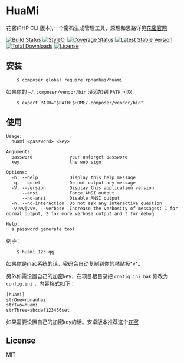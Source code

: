 HuaMi
=====

花密(PHP CLI 版本),一个密码生成管理工具，原理和思路详见<a href="https://flowerpassword.com/" target="_blank">花密官网</a>

[![Build Status](https://travis-ci.org/rpnanhai/huami.svg?branch=master)](https://travis-ci.org/rpnanhai/huami)
[![StyleCI](https://styleci.io/repos/76835858/shield?branch=master)](https://styleci.io/repos/76835858)
[![Coverage Status](https://coveralls.io/repos/github/rpnanhai/huami/badge.svg?branch=master)](https://coveralls.io/github/rpnanhai/huami?branch=master)
[![Latest Stable Version](https://poser.pugx.org/rpnanhai/huami/v/stable)](https://packagist.org/packages/rpnanhai/huami)
[![Total Downloads](https://poser.pugx.org/rpnanhai/huami/downloads)](https://packagist.org/packages/rpnanhai/huami)
[![License](https://poser.pugx.org/rpnanhai/huami/license)](https://packagist.org/packages/rpnanhai/huami)


## 安装

```shell
    $ composer global require rpnanhai/huami
```

如果你的 ``~/.composer/vendor/bin`` 没添加到 ``PATH`` 可以:

```shell
    $ export PATH="$PATH:$HOME/.composer/vendor/bin"
```

## 使用

```
Usage:
  huami <password> <key>

Arguments:
  password              your unforget password
  key                   the web sign

Options:
  -h, --help            Display this help message
  -q, --quiet           Do not output any message
  -V, --version         Display this application version
      --ansi            Force ANSI output
      --no-ansi         Disable ANSI output
  -n, --no-interaction  Do not ask any interactive question
  -v|vv|vvv, --verbose  Increase the verbosity of messages: 1 for normal output, 2 for more verbose output and 3 for debug

Help:
  a password generate tool
```

例子：

```shell
    $ huami 123 qq
```

如果你是mac系统的话，密码会自动复制到你的粘贴板^v^。

另外如需设置自己的加密key，在项目根目录把 ``config.ini.bak`` 修改为 ``config.ini`` ，内容格式如下：

```
[huami]
strOne=rpnanhai
strTwo=huami
strThree=abcdef123456set
```

如果需要设置自己的加密key的话。安卓版本推荐这个[花密](https://play.google.com/store/apps/details?id=com.zxc.huami&hl=zh_CN)


## License

MIT






